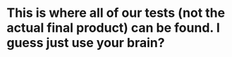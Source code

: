 # This is where all of our tests (not the actual final product) can be found. I guess just use your brain?
